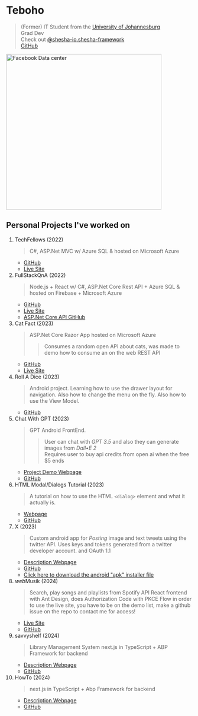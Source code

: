 # Teboho

> (Former) IT Student from the [University of Johannesburg](https://www.uj.ac.za)  
> Grad Dev  
> Check out [@shesha-io.shesha-framework](https://github.com/shesha-io/shesha-framework)  
> [GitHub](https://github.com/teboho)

<img style="width: 30em;" src="assets/images/Facebook010_data-center.jpg" alt="Facebook Data center">

## Personal Projects I've worked on

1. TechFellows (2022)
      > C#, ASP.Net MVC w/ Azure SQL & hosted on Microsoft Azure
      - [GitHub](https://github.com/teboho/TechFellows)
      - [Live Site](https://techfellows.azurewebsites.net)
2. FullStackQnA (2022)
      > Node.js + React w/ C#, ASP.Net Core Rest API + Azure SQL & hosted on Firebase + Microsoft Azure
      - [GitHub](https://github.com/teboho/fullstackqna)
      - [Live Site](https://fullstackqna.web.app)
      - [ASP.Net Core API GitHub](https://github.com/teboho/FullstackQnA-API)
3. Cat Fact (2023)
      > ASP.Net Core Razor App hosted on Microsoft Azure
      >> Consumes a random open API about cats, was made to demo how to consume an on the web REST API
      - [GitHub](https://github.com/teboho/ConsumingRestWithANC)
      - [Live Site](https://catfact.azurewebsites.net/)
4. Roll A Dice (2023)
      > Android project. Learning how to use the drawer layout for navigation. Also how to change the menu on the fly. Also how to use the View Model.
      - [GitHub](https://github.com/teboho/drawer-layout)
5. Chat With GPT (2023)
      > GPT Android FrontEnd.
      > > User can chat with *GPT 3.5* and also they can generate images from *Dall•E 2*  
      > > Requires user to buy api credits from open ai when the free $5 ends
      - [Project Demo Webpage](https://teboho.github.io/gpt-client)
      - [GitHub](https://github.com/teboho/gpt-client)
6. HTML Modal/Dialogs Tutorial (2023)
      > A tutorial on how to use the HTML `<dialog>` element and what it actually is.
      - [Webpage](https://teboho.github.io/dialogvsmodal)  
      - [GitHub](https://github.com/teboho/dialogvsmodal)  
7. X (2023)
      > Custom android app for *Posting* image and text tweets using the twitter API.
      > Uses keys and tokens generated from a twitter developer account. and OAuth 1.1
      - [Description Webpage](https://teboho.github.io/x)  
      - [GitHub](https://github.com/teboho/x)
      - [Click here to download the android "apk" installer file](https://github.com/teboho/x/releases/download/8.10.2023-v0/TweetJava.apk)  
8. <em>web</em>Musik (2024)
      > Search, play songs and playlists from Spotify API
      > React frontend with Ant Design, does Authorization Code with PKCE Flow
      > in order to use the live site, you have to be on the demo list, make a github issue on the repo to contact me for access!
      - [Live Site](https://webmusik.web.app/)  
      - [GitHub](https://github.com/teboho/webMusik)   
9. savvyshelf (2024)
      > Library Management System
      > next.js in TypeScript + ABP Framework for backend
      - [Description Webpage](https://teboho.github.io/lms)  
      - [GitHub](https://github.com/teboho/lms)
10. HowTo (2024)
      > next.js in TypeScript + Abp Framework for backend
      - [Description Webpage](https://teboho.github.io/how-to)  
      - [GitHub](https://github.com/teboho/how-to)
